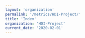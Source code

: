 ```yaml
---
layout: 'organization'
permalink: '/metrics/HDI-Project/'
title: 'Index'
organization: 'HDI-Project'
current_date: '2020-02-01'
---
```

